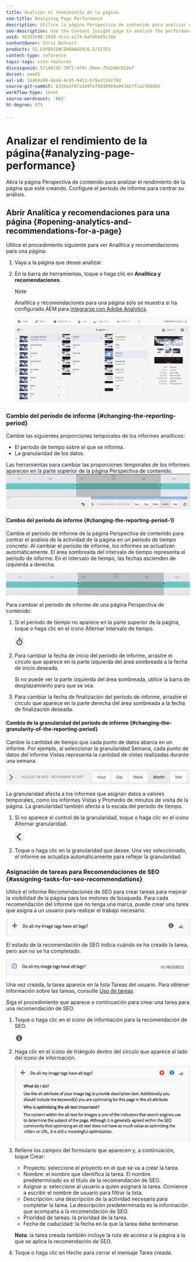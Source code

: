 ```yaml
---
title: Analizar el rendimiento de la página
seo-title: Analyzing Page Performance
description: Utilice la página Perspectiva de contenido para analizar el rendimiento de la página que esté creando
seo-description: Use the Content Insight page to analyze the performance of the page that you are authoring
uuid: 563d3e98-20d9-4cca-a174-bafd6e65c1bb
contentOwner: Chris Bohnert
products: SG_EXPERIENCEMANAGER/6.5/SITES
content-type: reference
topic-tags: site-features
discoiquuid: 57cd61d5-78f2-4f8c-99ee-75e100c052ef
docset: aem65
exl-id: 14484a90-4e44-4c85-9411-b78ed11dc70d
source-git-commit: b220adf6fa3e9faf94389b9a9416b7fca2f89d9d
workflow-type: tm+mt
source-wordcount: '662'
ht-degree: 97%

---
```


# Analizar el rendimiento de la página{#analyzing-page-performance}

Abra la página Perspectiva de contenido[](/help/sites-authoring/content-insights.md) para analizar el rendimiento de la página que esté creando. Configure el período de informe para centrar su análisis.

## Abrir Analítica y recomendaciones para una página {#opening-analytics-and-recommendations-for-a-page}

Utilice el procedimiento siguiente para ver Analítica y recomendaciones para una página:

1. Vaya a la página que desee analizar.
1. En la barra de herramientas, toque o haga clic en **Analítica y recomendaciones**.

   >[!NOTE]
   >
   >Analítica y recomendaciones para una página solo se muestra si ha configurado AEM para [integrarse con Adobe Analytics](/help/sites-administering/adobeanalytics-connect.md).

   ![screen-shot_2019-03-05at115319](assets/screen-shot_2019-03-05at115319.png)

### Cambio del período de informe {#changing-the-reporting-period}

Cambie las siguientes proporciones temporales de los informes analíticos:

* El período de tiempo sobre el que se informa.
* La granularidad de los datos.

Las herramientas para cambiar las proporciones temporales de los informes aparecen en la parte superior de la página Perspectiva de contenido. ![chlimage_1-126](assets/chlimage_1-126.png)

#### Cambio del período de informe {#changing-the-reporting-period-1}

Cambie el período de informe de la página Perspectiva de contenido para centrar el análisis de la actividad de la página en un período de tiempo concreto. Al cambiar el período de informe, los informes se actualizan automáticamente. El área sombreada del intervalo de tiempo representa el período de informe. En el intervalo de tiempo, las fechas ascienden de izquierda a derecha.

![chlimage_1-127](assets/chlimage_1-127.png)

Para cambiar el período de informe de una página Perspectiva de contenido:

1. Si el período de tiempo no aparece en la parte superior de la página, toque o haga clic en el icono Alternar intervalo de tiempo.

   ![](do-not-localize/chlimage_1-22.png)

1. Para cambiar la fecha de inicio del período de informe, arrastre el círculo que aparece en la parte izquierda del área sombreada a la fecha de inicio deseada.

   Si no puede ver la parte izquierda del área sombreada, utilice la barra de desplazamiento para que se vea.

1. Para cambiar la fecha de finalización del período de informe, arrastre el círculo que aparece en la parte derecha del área sombreada a la fecha de finalización deseada.

#### Cambio de la granularidad del período de informe {#changing-the-granularity-of-the-reporting-period}

Cambie la cantidad de tiempo que cada punto de datos abarca en un informe. Por ejemplo, al seleccionar la granularidad Semana, cada punto de datos del informe Vistas representa la cantidad de vistas realizadas durante una semana.

![screen_shot_2017-11-29at141001](assets/screen_shot_2017-11-29at141001.png)

La granularidad afecta a los informes que asignan datos a valores temporales, como los informes Vistas y Promedio de minutos de visita de la página. La granularidad también afecta a la escala del período de tiempo.

1. Si no aparece el control de la granularidad, toque o haga clic en el icono Alternar granularidad.

   ![chlimage_1-128](assets/chlimage_1-128.png)

1. Toque o haga clic en la granularidad que desee. Una vez seleccionado, el informe se actualiza automáticamente para reflejar la granularidad.

### Asignación de tareas para Recomendaciones de SEO {#assigning-tasks-for-seo-recommendations}

Utilice el informe Recomendaciones de SEO para crear tareas para mejorar la visibilidad de la página para los motores de búsqueda. Para cada recomendación del informe que no tenga una marca, puede crear una tarea que asigna a un usuario para realizar el trabajo necesario.

![chlimage_1-129](assets/chlimage_1-129.png)

El estado de la recomendación de SEO indica cuándo se ha creado la tarea, pero aún no se ha completado.

![chlimage_1-130](assets/chlimage_1-130.png)

Una vez creada, la tarea aparece en la lista Tareas del usuario. Para obtener información sobre las tareas, consulte [Uso de tareas](/help/sites-authoring/task-content.md).

Siga el procedimiento que aparece a continuación para crear una tarea para una recomendación de SEO.

1. Toque o haga clic en el icono de información para la recomendación de SEO.

   ![](do-not-localize/chlimage_1-23.png)

1. Haga clic en el icono de triángulo dentro del círculo que aparece al lado del icono de información.

   ![chlimage_1-131](assets/chlimage_1-131.png)

1. Rellene los campos del formulario que aparecen y, a continuación, toque Crear:

   * Proyecto: seleccione el proyecto en el que se va a crear la tarea.
   * Nombre: el nombre que identifica la tarea. El nombre predeterminado es el título de la recomendación de SEO.
   * Asignar a: seleccione al usuario a quien asignará la tarea. Comience a escribir el nombre de usuario para filtrar la lista.
   * Descripción: una descripción de la actividad necesaria para completar la tarea. La descripción predeterminada es la información que acompaña a la recomendación de SEO.
   * Prioridad de tareas: la prioridad de la tarea.
   * Fecha de caducidad: la fecha en la que la tarea debe terminarse.

   **Nota**: la tarea creada también incluye la ruta de acceso a la página a la que se aplica la recomendación de SEO.

1. Toque o haga clic en Hecho para cerrar el mensaje Tarea creada.

